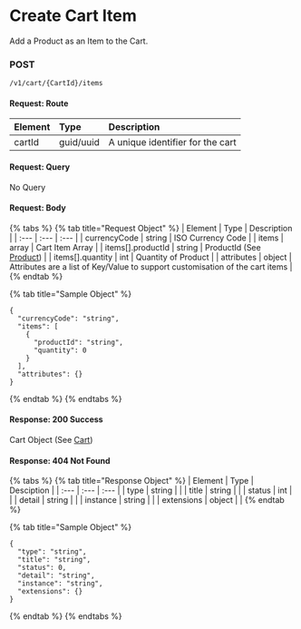 # Create Cart Item

Add a Product as an Item to the Cart.

### **POST**

```text
/v1/cart/{CartId}/items
```

#### Request: Route

| Element | Type | Description |
| :--- | :--- | :--- |
| cartId | guid/uuid | A unique identifier for the cart |

#### Request: Query

No Query

#### Request:  Body

{% tabs %}
{% tab title="Request Object" %}
| Element | Type | Description |
| :--- | :--- | :--- |
| currencyCode | string | ISO Currency Code |
| items | array | Cart Item Array |
| items\[\].productId | string | ProductId \(See [Product](../../catalog-1/product.md)\) |
| items\[\].quantity | int | Quantity of Product |
| attributes | object | Attributes are a list of Key/Value to support customisation of the cart items |
{% endtab %}

{% tab title="Sample Object" %}
```text
{
  "currencyCode": "string",
  "items": [
    {
      "productId": "string",
      "quantity": 0
    }
  ],
  "attributes": {}
}
```
{% endtab %}
{% endtabs %}

#### Response: 200 Success

Cart Object \(See [Cart](./)\)

#### Response: 404 Not Found

{% tabs %}
{% tab title="Response Object" %}
| Element | Type | Desciption |
| :--- | :--- | :--- |
| type | string |  |
| title | string |  |
| status | int |  |
| detail | string |  |
| instance | string |  |
| extensions | object |  |
{% endtab %}

{% tab title="Sample Object" %}
```text
{
  "type": "string",
  "title": "string",
  "status": 0,
  "detail": "string",
  "instance": "string",
  "extensions": {}
}
```
{% endtab %}
{% endtabs %}

#### 

